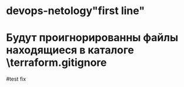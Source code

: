 # devops-netology"first line" 

# Будут проигнорированны файлы находящиеся в каталоге \terraform\.gitignore

#test fix
